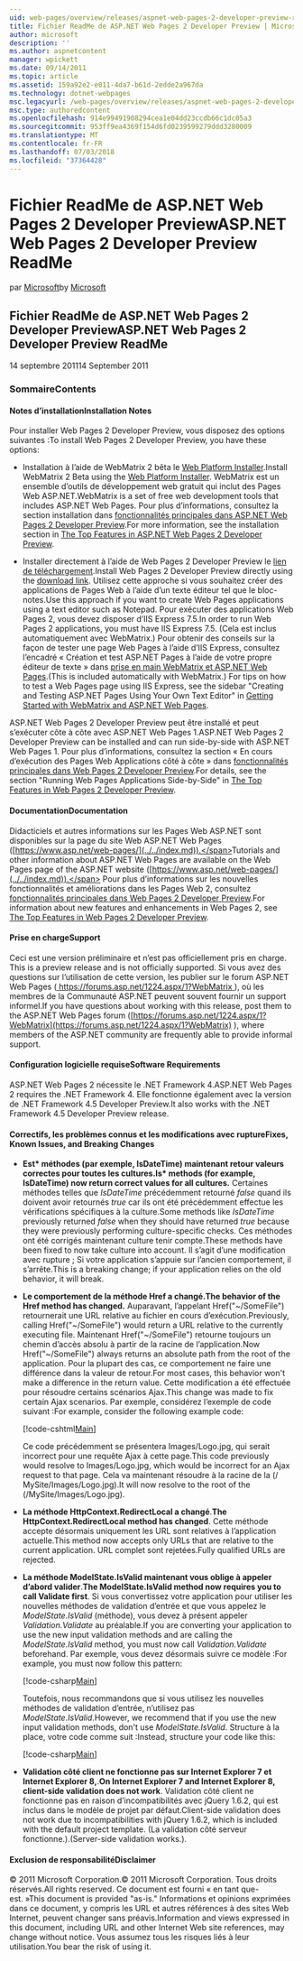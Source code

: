 ```yaml
---
uid: web-pages/overview/releases/aspnet-web-pages-2-developer-preview-readme
title: Fichier ReadMe de ASP.NET Web Pages 2 Developer Preview | Microsoft Docs
author: microsoft
description: ''
ms.author: aspnetcontent
manager: wpickett
ms.date: 09/14/2011
ms.topic: article
ms.assetid: 159a92e2-e011-4da7-b61d-2edde2a967da
ms.technology: dotnet-webpages
msc.legacyurl: /web-pages/overview/releases/aspnet-web-pages-2-developer-preview-readme
msc.type: authoredcontent
ms.openlocfilehash: 914e99491908294cea1e04dd23ccdb66c1dc05a3
ms.sourcegitcommit: 953ff9ea4369f154d6fd0239599279ddd3280009
ms.translationtype: MT
ms.contentlocale: fr-FR
ms.lasthandoff: 07/03/2018
ms.locfileid: "37364428"
---
```

<a name="aspnet-web-pages-2-developer-preview-readme"></a><span data-ttu-id="e12a3-102">Fichier ReadMe de ASP.NET Web Pages 2 Developer Preview</span><span class="sxs-lookup"><span data-stu-id="e12a3-102">ASP.NET Web Pages 2 Developer Preview ReadMe</span></span>
====================
<span data-ttu-id="e12a3-103">par [Microsoft](https://github.com/microsoft)</span><span class="sxs-lookup"><span data-stu-id="e12a3-103">by [Microsoft](https://github.com/microsoft)</span></span>

## <a name="aspnet-web-pages-2-developer-preview-readme"></a><span data-ttu-id="e12a3-104">Fichier ReadMe de ASP.NET Web Pages 2 Developer Preview</span><span class="sxs-lookup"><span data-stu-id="e12a3-104">ASP.NET Web Pages 2 Developer Preview ReadMe</span></span>

<span data-ttu-id="e12a3-105">14 septembre 2011</span><span class="sxs-lookup"><span data-stu-id="e12a3-105">14 September 2011</span></span>

### <a name="contents"></a><span data-ttu-id="e12a3-106">Sommaire</span><span class="sxs-lookup"><span data-stu-id="e12a3-106">Contents</span></span>

#### <a id="_Toc303701284"></a>  <span data-ttu-id="e12a3-107">Notes d’installation</span><span class="sxs-lookup"><span data-stu-id="e12a3-107">Installation Notes</span></span>

<span data-ttu-id="e12a3-108">Pour installer Web Pages 2 Developer Preview, vous disposez des options suivantes :</span><span class="sxs-lookup"><span data-stu-id="e12a3-108">To install Web Pages 2 Developer Preview, you have these options:</span></span>

- <span data-ttu-id="e12a3-109">Installation à l’aide de WebMatrix 2 bêta le [Web Platform Installer](https://go.microsoft.com/fwlink/?LinkId=226883).</span><span class="sxs-lookup"><span data-stu-id="e12a3-109">Install WebMatrix 2 Beta using the [Web Platform Installer](https://go.microsoft.com/fwlink/?LinkId=226883).</span></span> <span data-ttu-id="e12a3-110">WebMatrix est un ensemble d’outils de développement web gratuit qui inclut des Pages Web ASP.NET.</span><span class="sxs-lookup"><span data-stu-id="e12a3-110">WebMatrix is a set of free web development tools that includes ASP.NET Web Pages.</span></span> <span data-ttu-id="e12a3-111">Pour plus d’informations, consultez la section installation dans [fonctionnalités principales dans ASP.NET Web Pages 2 Developer Preview](https://go.microsoft.com/fwlink/?LinkID=227824).</span><span class="sxs-lookup"><span data-stu-id="e12a3-111">For more information, see the installation section in [The Top Features in ASP.NET Web Pages 2 Developer Preview](https://go.microsoft.com/fwlink/?LinkID=227824).</span></span>

- <span data-ttu-id="e12a3-112">Installer directement à l’aide de Web Pages 2 Developer Preview le [lien de téléchargement](https://go.microsoft.com/fwlink/?LinkID=226335).</span><span class="sxs-lookup"><span data-stu-id="e12a3-112">Install Web Pages 2 Developer Preview directly using the [download link](https://go.microsoft.com/fwlink/?LinkID=226335).</span></span> <span data-ttu-id="e12a3-113">Utilisez cette approche si vous souhaitez créer des applications de Pages Web à l’aide d’un texte éditeur tel que le bloc-notes.</span><span class="sxs-lookup"><span data-stu-id="e12a3-113">Use this approach if you want to create Web Pages applications using a text editor such as Notepad.</span></span> <span data-ttu-id="e12a3-114">Pour exécuter des applications Web Pages 2, vous devez disposer d’IIS Express 7.5.</span><span class="sxs-lookup"><span data-stu-id="e12a3-114">In order to run Web Pages 2 applications, you must have IIS Express 7.5.</span></span> <span data-ttu-id="e12a3-115">(Cela est inclus automatiquement avec WebMatrix.) Pour obtenir des conseils sur la façon de tester une page Web Pages à l’aide d’IIS Express, consultez l’encadré « Création et test ASP.NET Pages à l’aide de votre propre éditeur de texte » dans [prise en main WebMatrix et ASP.NET Web Pages](https://go.microsoft.com/fwlink/?LinkId=202889).</span><span class="sxs-lookup"><span data-stu-id="e12a3-115">(This is included automatically with WebMatrix.) For tips on how to test a Web Pages page using IIS Express, see the sidebar "Creating and Testing ASP.NET Pages Using Your Own Text Editor" in [Getting Started with WebMatrix and ASP.NET Web Pages](https://go.microsoft.com/fwlink/?LinkId=202889).</span></span>

<span data-ttu-id="e12a3-116">ASP.NET Web Pages 2 Developer Preview peut être installé et peut s’exécuter côte à côte avec ASP.NET Web Pages 1.</span><span class="sxs-lookup"><span data-stu-id="e12a3-116">ASP.NET Web Pages 2 Developer Preview can be installed and can run side-by-side with ASP.NET Web Pages 1.</span></span> <a id="a"></a><span data-ttu-id="e12a3-117">Pour plus d’informations, consultez la section « En cours d’exécution des Pages Web Applications côté à côte » dans [fonctionnalités principales dans Web Pages 2 Developer Preview](https://go.microsoft.com/fwlink/?LinkID=227824).</span><span class="sxs-lookup"><span data-stu-id="e12a3-117">For details, see the section "Running Web Pages Applications Side-by-Side" in [The Top Features in Web Pages 2 Developer Preview](https://go.microsoft.com/fwlink/?LinkID=227824).</span></span>

#### <a id="_Toc303701285"></a>  <span data-ttu-id="e12a3-118">Documentation</span><span class="sxs-lookup"><span data-stu-id="e12a3-118">Documentation</span></span>

<span data-ttu-id="e12a3-119">Didacticiels et autres informations sur les Pages Web ASP.NET sont disponibles sur la page du site Web ASP.NET Web Pages ([https://www.asp.net/web-pages/](../../index.md)).</span><span class="sxs-lookup"><span data-stu-id="e12a3-119">Tutorials and other information about ASP.NET Web Pages are available on the Web Pages page of the ASP.NET website ([https://www.asp.net/web-pages/](../../index.md)).</span></span> <span data-ttu-id="e12a3-120">Pour plus d’informations sur les nouvelles fonctionnalités et améliorations dans les Pages Web 2, consultez [fonctionnalités principales dans Web Pages 2 Developer Preview](https://go.microsoft.com/fwlink/?LinkID=227824).</span><span class="sxs-lookup"><span data-stu-id="e12a3-120">For information about new features and enhancements in Web Pages 2, see [The Top Features in Web Pages 2 Developer Preview](https://go.microsoft.com/fwlink/?LinkID=227824).</span></span>

#### <a id="_Toc303701286"></a>  <span data-ttu-id="e12a3-121">Prise en charge</span><span class="sxs-lookup"><span data-stu-id="e12a3-121">Support</span></span>

<a id="_Toc209852135"></a><span data-ttu-id="e12a3-122"><a id="_Toc255833657"></a> Ceci est une version préliminaire et n’est pas officiellement pris en charge.</span><span class="sxs-lookup"><span data-stu-id="e12a3-122"><a id="_Toc255833657"></a> This is a preview release and is not officially supported.</span></span> <span data-ttu-id="e12a3-123">Si vous avez des questions sur l’utilisation de cette version, les publier sur le forum ASP.NET Web Pages ([ https://forums.asp.net/1224.aspx/1?WebMatrix ](https://forums.asp.net/1224.aspx/1?WebMatrix) ), où les membres de la Communauté ASP.NET peuvent souvent fournir un support informel.</span><span class="sxs-lookup"><span data-stu-id="e12a3-123">If you have questions about working with this release, post them to the ASP.NET Web Pages forum ([https://forums.asp.net/1224.aspx/1?WebMatrix](https://forums.asp.net/1224.aspx/1?WebMatrix) ), where members of the ASP.NET community are frequently able to provide informal support.</span></span>

#### <a id="_Toc303701287"></a>  <span data-ttu-id="e12a3-124">Configuration logicielle requise</span><span class="sxs-lookup"><span data-stu-id="e12a3-124">Software Requirements</span></span>

<span data-ttu-id="e12a3-125">ASP.NET Web Pages 2 nécessite le .NET Framework 4.</span><span class="sxs-lookup"><span data-stu-id="e12a3-125">ASP.NET Web Pages 2 requires the .NET Framework 4.</span></span> <span data-ttu-id="e12a3-126">Elle fonctionne également avec la version de .NET Framework 4.5 Developer Preview.</span><span class="sxs-lookup"><span data-stu-id="e12a3-126">It also works with the .NET Framework 4.5 Developer Preview release.</span></span>

<a id="_Toc303701288"></a><a id="_Breaking_Changes"></a>

#### <a name="fixes-known-issues-and-breaking-changes"></a><span data-ttu-id="e12a3-127">Correctifs, les problèmes connus et les modifications avec rupture</span><span class="sxs-lookup"><span data-stu-id="e12a3-127">Fixes, Known Issues, and Breaking Changes</span></span>

<a id="_Toc224729061"></a><a id="_Toc238051347"></a>

- <span data-ttu-id="e12a3-128">**Est\* méthodes (par exemple, IsDateTime) maintenant retour valeurs correctes pour toutes les cultures.**</span><span class="sxs-lookup"><span data-stu-id="e12a3-128">**Is\* methods (for example, IsDateTime) now return correct values for all cultures.**</span></span> <span data-ttu-id="e12a3-129">Certaines méthodes telles que *IsDateTime* précédemment retourné *false* quand ils doivent avoir retournés *true* car ils ont été précédemment effectue les vérifications spécifiques à la culture.</span><span class="sxs-lookup"><span data-stu-id="e12a3-129">Some methods like *IsDateTime* previously returned *false* when they should have returned *true* because they were previously performing culture-specific checks.</span></span> <span data-ttu-id="e12a3-130">Ces méthodes ont été corrigés maintenant culture tenir compte.</span><span class="sxs-lookup"><span data-stu-id="e12a3-130">These methods have been fixed to now take culture into account.</span></span> <span data-ttu-id="e12a3-131">Il s’agit d’une modification avec rupture ; Si votre application s’appuie sur l’ancien comportement, il s’arrête.</span><span class="sxs-lookup"><span data-stu-id="e12a3-131">This is a breaking change; if your application relies on the old behavior, it will break.</span></span>
- <span data-ttu-id="e12a3-132">**Le comportement de la méthode Href a changé.**</span><span class="sxs-lookup"><span data-stu-id="e12a3-132">**The behavior of the Href method has changed.**</span></span> <span data-ttu-id="e12a3-133">Auparavant, l’appelant Href("~/SomeFile") retournerait une URL relative au fichier en cours d’exécution.</span><span class="sxs-lookup"><span data-stu-id="e12a3-133">Previously, calling Href("~/SomeFile") would return a URL relative to the currently executing file.</span></span> <span data-ttu-id="e12a3-134">Maintenant Href("~/SomeFile") retourne toujours un chemin d’accès absolu à partir de la racine de l’application.</span><span class="sxs-lookup"><span data-stu-id="e12a3-134">Now Href("~/SomeFile") always returns an absolute path from the root of the application.</span></span> <span data-ttu-id="e12a3-135">Pour la plupart des cas, ce comportement ne faire une différence dans la valeur de retour.</span><span class="sxs-lookup"><span data-stu-id="e12a3-135">For most cases, this behavior won't make a difference in the return value.</span></span> <span data-ttu-id="e12a3-136">Cette modification a été effectuée pour résoudre certains scénarios Ajax.</span><span class="sxs-lookup"><span data-stu-id="e12a3-136">This change was made to fix certain Ajax scenarios.</span></span> <span data-ttu-id="e12a3-137">Par exemple, considérez l’exemple de code suivant :</span><span class="sxs-lookup"><span data-stu-id="e12a3-137">For example, consider the following example code:</span></span> 

    [!code-cshtml[Main](aspnet-web-pages-2-developer-preview-readme/samples/sample1.cshtml)]

    <span data-ttu-id="e12a3-138">Ce code précédemment se présentera Images/Logo.jpg, qui serait incorrect pour une requête Ajax à cette page.</span><span class="sxs-lookup"><span data-stu-id="e12a3-138">This code previously would resolve to Images/Logo.jpg, which would be incorrect for an Ajax request to that page.</span></span> <span data-ttu-id="e12a3-139">Cela va maintenant résoudre à la racine de la (/ MySite/Images/Logo.jpg).</span><span class="sxs-lookup"><span data-stu-id="e12a3-139">It will now resolve to the root of the (/MySite/Images/Logo.jpg).</span></span>
- <span data-ttu-id="e12a3-140">**La méthode HttpContext.RedirectLocal a changé**.</span><span class="sxs-lookup"><span data-stu-id="e12a3-140">**The HttpContext.RedirectLocal method has changed**.</span></span> <span data-ttu-id="e12a3-141">Cette méthode accepte désormais uniquement les URL sont relatives à l’application actuelle.</span><span class="sxs-lookup"><span data-stu-id="e12a3-141">This method now accepts only URLs that are relative to the current application.</span></span> <span data-ttu-id="e12a3-142">URL complet sont rejetées.</span><span class="sxs-lookup"><span data-stu-id="e12a3-142">Fully qualified URLs are rejected.</span></span>
- <span data-ttu-id="e12a3-143">**La méthode ModelState.IsValid maintenant vous oblige à appeler d’abord valider**.</span><span class="sxs-lookup"><span data-stu-id="e12a3-143">**The ModelState.IsValid method now requires you to call Validate first**.</span></span> <span data-ttu-id="e12a3-144">Si vous convertissez votre application pour utiliser les nouvelles méthodes de validation d’entrée et que vous appelez le *ModelState.IsValid* (méthode), vous devez à présent appeler *Validation.Validate* au préalable.</span><span class="sxs-lookup"><span data-stu-id="e12a3-144">If you are converting your application to use the new input validation methods and are calling the *ModelState.IsValid* method, you must now call *Validation.Validate* beforehand.</span></span> <span data-ttu-id="e12a3-145">Par exemple, vous devez désormais suivre ce modèle :</span><span class="sxs-lookup"><span data-stu-id="e12a3-145">For example, you must now follow this pattern:</span></span> 

    [!code-csharp[Main](aspnet-web-pages-2-developer-preview-readme/samples/sample2.cs)]

  <span data-ttu-id="e12a3-146">Toutefois, nous recommandons que si vous utilisez les nouvelles méthodes de validation d’entrée, n’utilisez pas *ModelState.IsValid*.</span><span class="sxs-lookup"><span data-stu-id="e12a3-146">However, we recommend that if you use the new input validation methods, don't use *ModelState.IsValid*.</span></span> <span data-ttu-id="e12a3-147">Structure à la place, votre code comme suit :</span><span class="sxs-lookup"><span data-stu-id="e12a3-147">Instead, structure your code like this:</span></span> 

    [!code-csharp[Main](aspnet-web-pages-2-developer-preview-readme/samples/sample3.cs)]
- <span data-ttu-id="e12a3-148">**Validation côté client ne fonctionne pas sur Internet Explorer 7 et Internet Explorer 8,**.</span><span class="sxs-lookup"><span data-stu-id="e12a3-148">**On Internet Explorer 7 and Internet Explorer 8, client-side validation does not work**.</span></span> <span data-ttu-id="e12a3-149">Validation côté client ne fonctionne pas en raison d’incompatibilités avec jQuery 1.6.2, qui est inclus dans le modèle de projet par défaut.</span><span class="sxs-lookup"><span data-stu-id="e12a3-149">Client-side validation does not work due to incompatibilities with jQuery 1.6.2, which is included with the default project template.</span></span> <span data-ttu-id="e12a3-150">(La validation côté serveur fonctionne.).</span><span class="sxs-lookup"><span data-stu-id="e12a3-150">(Server-side validation works.).</span></span>

#### <a id="_Toc303701289"></a>  <span data-ttu-id="e12a3-151">Exclusion de responsabilité</span><span class="sxs-lookup"><span data-stu-id="e12a3-151">Disclaimer</span></span>

<span data-ttu-id="e12a3-152">© 2011 Microsoft Corporation.</span><span class="sxs-lookup"><span data-stu-id="e12a3-152">© 2011 Microsoft Corporation.</span></span> <span data-ttu-id="e12a3-153">Tous droits réservés.</span><span class="sxs-lookup"><span data-stu-id="e12a3-153">All rights reserved.</span></span> <span data-ttu-id="e12a3-154">Ce document est fourni « en tant que-est. »</span><span class="sxs-lookup"><span data-stu-id="e12a3-154">This document is provided "as-is."</span></span> <span data-ttu-id="e12a3-155">Informations et opinions exprimées dans ce document, y compris les URL et autres références à des sites Web Internet, peuvent changer sans préavis.</span><span class="sxs-lookup"><span data-stu-id="e12a3-155">Information and views expressed in this document, including URL and other Internet Web site references, may change without notice.</span></span> <span data-ttu-id="e12a3-156">Vous assumez tous les risques liés à leur utilisation.</span><span class="sxs-lookup"><span data-stu-id="e12a3-156">You bear the risk of using it.</span></span>

